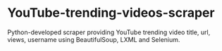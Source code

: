 # YouTube-trending-videos-scraper
Python-developed scraper providing YouTube trending video title, url, views, username using BeautifulSoup, LXML and Selenium.
